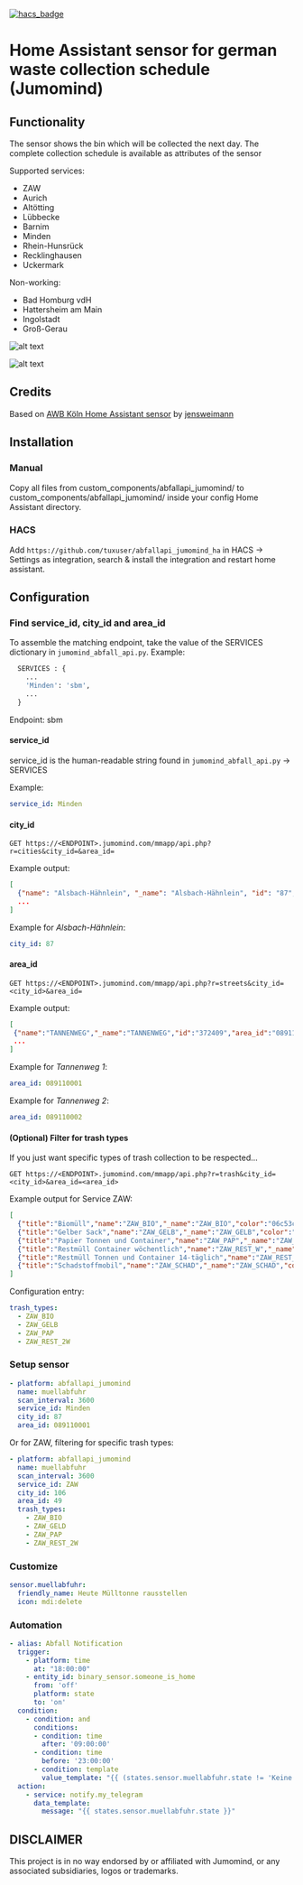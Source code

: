 [![hacs_badge](https://img.shields.io/badge/HACS-Custom-orange.svg)](https://github.com/custom-components/hacs)

# Home Assistant sensor for german waste collection schedule (Jumomind)

## Functionality

The sensor shows the bin which will be collected the next day. The complete collection schedule is available as attributes of the sensor

Supported services:

* ZAW
* Aurich
* Altötting
* Lübbecke
* Barnim
* Minden
* Rhein-Hunsrück
* Recklinghausen
* Uckermark

Non-working:

* Bad Homburg vdH
* Hattersheim am Main
* Ingolstadt
* Groß-Gerau

![alt text](https://github.com/tuxuser/abfallapi_jumomind_ha/blob/master/preview1.png "glance card")

![alt text](https://github.com/tuxuser/abfallapi_jumomind_ha/blob/master/preview2.png "glance card details")

## Credits

Based on [AWB Köln Home Assistant sensor](https://github.com/jensweimann/awb) by [jensweimann](https://github.com/jensweimann)

## Installation

### Manual

Copy all files from custom_components/abfallapi_jumomind/ to custom_components/abfallapi_jumomind/ inside your config Home Assistant directory.

### HACS

Add `https://github.com/tuxuser/abfallapi_jumomind_ha` in HACS -> Settings as integration, search & install the integration and restart home assistant.

<!---
## Discussion

[Home Assistant Community Forum](https://community.home-assistant.io/t/german-mullabfuhr-sensor/168244)
-->

## Configuration

### Find service_id, city_id and area_id

To assemble the matching endpoint, take the value of the SERVICES dictionary in `jumomind_abfall_api.py`.
Example:

```python
  SERVICES : {
    ...
    'Minden': 'sbm',
    ...
  }
```

Endpoint: sbm

#### service_id

service_id is the human-readable string found in `jumomind_abfall_api.py` -> SERVICES

Example:

```yaml
service_id: Minden
```

#### city_id

`GET https://<ENDPOINT>.jumomind.com/mmapp/api.php?r=cities&city_id=&area_id=`

Example output:

```json
[
  {"name": "Alsbach-Hähnlein", "_name": "Alsbach-Hähnlein", "id": "87", "region_code": "05", "area_id": "0", "img": null, "has_streets": true},
  ...
]
```

Example for *Alsbach-Hähnlein*:

```yaml
city_id: 87
```

#### area_id

`GET https://<ENDPOINT>.jumomind.com/mmapp/api.php?r=streets&city_id=<city_id>&area_id=`

Example output:

```json
[
 {"name":"TANNENWEG","_name":"TANNENWEG","id":"372409","area_id":"089110001","houseNumberFrom":"0001","houseNumberTo":"0001","comment":"","houseNumbers":[["0001","089110001"],["0002","089110002"],["0002A","089110002A"],["0004","089110004"],["0006","089110006"]]},
 ...
]
```

Example for *Tannenweg 1*:

```yaml
area_id: 089110001
```

Example for *Tannenweg 2*:

```yaml
area_id: 089110002
```

#### (Optional) Filter for trash types
If you just want specific types of trash collection to be respected...

`GET https://<ENDPOINT>.jumomind.com/mmapp/api.php?r=trash&city_id=<city_id>&area_id=<area_id>`

Example output for Service ZAW:
```json
[
  {"title":"Biomüll","name":"ZAW_BIO","_name":"ZAW_BIO","color":"06c53c"},
  {"title":"Gelber Sack","name":"ZAW_GELB","_name":"ZAW_GELB","color":"dcef08"},
  {"title":"Papier Tonnen und Container","name":"ZAW_PAP","_name":"ZAW_PAP","color":"2b52e7"},
  {"title":"Restmüll Container wöchentlich","name":"ZAW_REST_W","_name":"ZAW_REST_W","color":"99999"},
  {"title":"Restmüll Tonnen und Container 14-täglich","name":"ZAW_REST_2W","_name":"ZAW_REST_2W","color":"717170"},
  {"title":"Schadstoffmobil","name":"ZAW_SCHAD","_name":"ZAW_SCHAD","color":"e0483d"}
]
```

Configuration entry:
```yaml
trash_types:
  - ZAW_BIO
  - ZAW_GELB
  - ZAW_PAP
  - ZAW_REST_2W
```

### Setup sensor

```yaml
- platform: abfallapi_jumomind
  name: muellabfuhr
  scan_interval: 3600
  service_id: Minden
  city_id: 87
  area_id: 089110001
```

Or for ZAW, filtering for specific trash types:
```yaml
- platform: abfallapi_jumomind
  name: muellabfuhr
  scan_interval: 3600
  service_id: ZAW
  city_id: 106
  area_id: 49
  trash_types:
    - ZAW_BIO
    - ZAW_GELD
    - ZAW_PAP
    - ZAW_REST_2W
```

### Customize

```yaml
sensor.muellabfuhr:
  friendly_name: Heute Mülltonne rausstellen
  icon: mdi:delete
```

### Automation

```yaml
- alias: Abfall Notification
  trigger:
    - platform: time
      at: "18:00:00"
    - entity_id: binary_sensor.someone_is_home
      from: 'off'
      platform: state
      to: 'on'
  condition:
    - condition: and
      conditions:
      - condition: time
        after: '09:00:00'
      - condition: time
        before: '23:00:00'
      - condition: template
        value_template: "{{ (states.sensor.muellabfuhr.state != 'Keine') and (states.sensor.muellabfuhr.state != 'unknown') }}"
  action:
    - service: notify.my_telegram
      data_template:
        message: "{{ states.sensor.muellabfuhr.state }}"
```

## DISCLAIMER

This project is in no way endorsed by or affiliated with Jumomind, or any associated subsidiaries, logos or trademarks.
